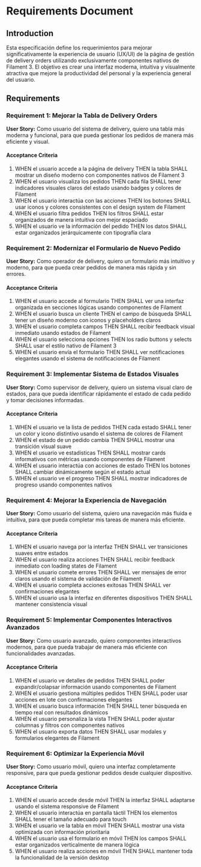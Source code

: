# Requirements Document

## Introduction

Esta especificación define los requerimientos para mejorar significativamente la experiencia de usuario (UX/UI) de la página de gestión de delivery orders utilizando exclusivamente componentes nativos de Filament 3. El objetivo es crear una interfaz moderna, intuitiva y visualmente atractiva que mejore la productividad del personal y la experiencia general del usuario.

## Requirements

### Requirement 1: Mejorar la Tabla de Delivery Orders

**User Story:** Como usuario del sistema de delivery, quiero una tabla más moderna y funcional, para que pueda gestionar los pedidos de manera más eficiente y visual.

#### Acceptance Criteria

1. WHEN el usuario accede a la página de delivery THEN la tabla SHALL mostrar un diseño moderno con componentes nativos de Filament 3
2. WHEN el usuario visualiza los pedidos THEN cada fila SHALL tener indicadores visuales claros del estado usando badges y colores de Filament
3. WHEN el usuario interactúa con las acciones THEN los botones SHALL usar iconos y colores consistentes con el design system de Filament
4. WHEN el usuario filtra pedidos THEN los filtros SHALL estar organizados de manera intuitiva con mejor espaciado
5. WHEN el usuario ve la información del pedido THEN los datos SHALL estar organizados jerárquicamente con tipografía clara

### Requirement 2: Modernizar el Formulario de Nuevo Pedido

**User Story:** Como operador de delivery, quiero un formulario más intuitivo y moderno, para que pueda crear pedidos de manera más rápida y sin errores.

#### Acceptance Criteria

1. WHEN el usuario accede al formulario THEN SHALL ver una interfaz organizada en secciones lógicas usando componentes de Filament
2. WHEN el usuario busca un cliente THEN el campo de búsqueda SHALL tener un diseño moderno con iconos y placeholders claros
3. WHEN el usuario completa campos THEN SHALL recibir feedback visual inmediato usando estados de Filament
4. WHEN el usuario selecciona opciones THEN los radio buttons y selects SHALL usar el estilo nativo de Filament 3
5. WHEN el usuario envía el formulario THEN SHALL ver notificaciones elegantes usando el sistema de notificaciones de Filament

### Requirement 3: Implementar Sistema de Estados Visuales

**User Story:** Como supervisor de delivery, quiero un sistema visual claro de estados, para que pueda identificar rápidamente el estado de cada pedido y tomar decisiones informadas.

#### Acceptance Criteria

1. WHEN el usuario ve la lista de pedidos THEN cada estado SHALL tener un color y icono distintivo usando el sistema de colores de Filament
2. WHEN el estado de un pedido cambia THEN SHALL mostrar una transición visual suave
3. WHEN el usuario ve estadísticas THEN SHALL mostrar cards informativos con métricas usando componentes de Filament
4. WHEN el usuario interactúa con acciones de estado THEN los botones SHALL cambiar dinámicamente según el estado actual
5. WHEN el usuario ve el progreso THEN SHALL mostrar indicadores de progreso usando componentes nativos

### Requirement 4: Mejorar la Experiencia de Navegación

**User Story:** Como usuario del sistema, quiero una navegación más fluida e intuitiva, para que pueda completar mis tareas de manera más eficiente.

#### Acceptance Criteria

1. WHEN el usuario navega por la interfaz THEN SHALL ver transiciones suaves entre estados
2. WHEN el usuario realiza acciones THEN SHALL recibir feedback inmediato con loading states de Filament
3. WHEN el usuario comete errores THEN SHALL ver mensajes de error claros usando el sistema de validación de Filament
4. WHEN el usuario completa acciones exitosas THEN SHALL ver confirmaciones elegantes
5. WHEN el usuario usa la interfaz en diferentes dispositivos THEN SHALL mantener consistencia visual

### Requirement 5: Implementar Componentes Interactivos Avanzados

**User Story:** Como usuario avanzado, quiero componentes interactivos modernos, para que pueda trabajar de manera más eficiente con funcionalidades avanzadas.

#### Acceptance Criteria

1. WHEN el usuario ve detalles de pedidos THEN SHALL poder expandir/colapsar información usando componentes de Filament
2. WHEN el usuario gestiona múltiples pedidos THEN SHALL poder usar acciones en lote con confirmaciones elegantes
3. WHEN el usuario busca información THEN SHALL tener búsqueda en tiempo real con resultados dinámicos
4. WHEN el usuario personaliza la vista THEN SHALL poder ajustar columnas y filtros con componentes nativos
5. WHEN el usuario exporta datos THEN SHALL usar modales y formularios elegantes de Filament

### Requirement 6: Optimizar la Experiencia Móvil

**User Story:** Como usuario móvil, quiero una interfaz completamente responsive, para que pueda gestionar pedidos desde cualquier dispositivo.

#### Acceptance Criteria

1. WHEN el usuario accede desde móvil THEN la interfaz SHALL adaptarse usando el sistema responsive de Filament
2. WHEN el usuario interactúa en pantalla táctil THEN los elementos SHALL tener el tamaño adecuado para touch
3. WHEN el usuario ve la tabla en móvil THEN SHALL mostrar una vista optimizada con información prioritaria
4. WHEN el usuario usa el formulario en móvil THEN los campos SHALL estar organizados verticalmente de manera lógica
5. WHEN el usuario realiza acciones en móvil THEN SHALL mantener toda la funcionalidad de la versión desktop